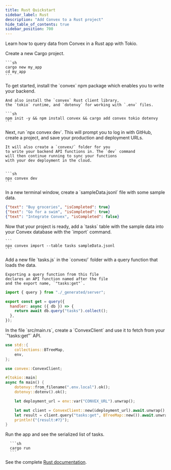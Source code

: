 ```yaml
---
title: Rust Quickstart
sidebar_label: Rust
description: "Add Convex to a Rust project"
hide_table_of_contents: true
sidebar_position: 700
---
```





Learn how to query data from Convex in a Rust app with Tokio.

<StepByStep>
  <Step title="Create a Cargo project">
    Create a new Cargo project.

    ```sh
    cargo new my_app
    cd my_app
    ```

  </Step>
  <Step title="Install the Convex client and server libraries">
    To get started, install the `convex` npm
    package which enables you to write your
    backend.

    And also install the `convex` Rust client library,
    the `tokio` runtime, and `dotenvy` for working with `.env` files.

    ```sh
    npm init -y && npm install convex && cargo add convex tokio dotenvy
    ```

  </Step>
  <Step title="Set up a Convex dev deployment">
    Next, run `npx convex dev`. This
    will prompt you to log in with GitHub,
    create a project, and save your production and deployment URLs.

    It will also create a `convex/` folder for you
    to write your backend API functions in. The `dev` command
    will then continue running to sync your functions
    with your dev deployment in the cloud.


    ```sh
    npx convex dev
    ```

  </Step>

  <Step title="Create sample data for your database">
    In a new terminal window, create a `sampleData.jsonl`
    file with some sample data.

    
```json
{"text": "Buy groceries", "isCompleted": true}
{"text": "Go for a swim", "isCompleted": true}
{"text": "Integrate Convex", "isCompleted": false}
```


  </Step>

  <Step title="Add the sample data to your database">
    Now that your project is ready, add a `tasks` table
    with the sample data into your Convex database with
    the `import` command.

    ```
    npx convex import --table tasks sampleData.jsonl
    ```

  </Step>

  <Step title="Expose a database query">
    Add a new file `tasks.js` in the `convex/` folder
    with a query function that loads the data.

    Exporting a query function from this file
    declares an API function named after the file
    and the export name, `"tasks:get"`.

    
```js
import { query } from "./_generated/server";

export const get = query({
  handler: async ({ db }) => {
    return await db.query("tasks").collect();
  },
});

```


  </Step>

  <Step title="Connect the app to your backend">
    In the file `src/main.rs`, create a `ConvexClient` and use it
    to fetch from your `"tasks:get"` API.
    
    
```rs
use std::{
    collections::BTreeMap,
    env,
};

use convex::ConvexClient;

#[tokio::main]
async fn main() {
    dotenvy::from_filename(".env.local").ok();
    dotenvy::dotenv().ok();

    let deployment_url = env::var("CONVEX_URL").unwrap();

    let mut client = ConvexClient::new(&deployment_url).await.unwrap();
    let result = client.query("tasks:get", BTreeMap::new()).await.unwrap();
    println!("{result:#?}");
}

```


  </Step>

  <Step title="Run the app">
      Run the app and see the serialized list of tasks.

      ```sh
      cargo run
      ```

  </Step>

</StepByStep>

See the complete [Rust documentation](https://docs.rs/convex/latest/convex/).
